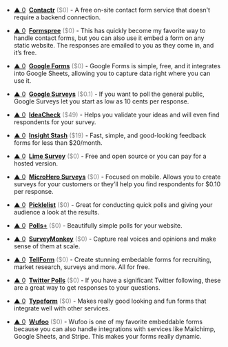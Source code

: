 - <a href="#vote-form" class="vote-link" rel="modal:open" id="rec5T7bAdENBennvW">&#x25B2; <span class="count">0</span></a> &nbsp;**[Contactr](https://contactr.io/)** <span style="color: grey;">($0)</span> - A free on-site contact form service that doesn't require a backend connection.

- <a href="#vote-form" class="vote-link" rel="modal:open" id="recQ0flQbCrPsLYwe">&#x25B2; <span class="count">0</span></a> &nbsp;**[Formspree](https://formspree.io/)** <span style="color: grey;">($0)</span> - This has quickly become my favorite way to handle contact forms, but you can also use it embed a form on any static website. The responses are emailed to you as they come in, and it’s free.

- <a href="#vote-form" class="vote-link" rel="modal:open" id="recheXJdVJSomSDHV">&#x25B2; <span class="count">0</span></a> &nbsp;**[Google Forms](https://www.google.com/forms/about/)** <span style="color: grey;">($0)</span> - Google Forms is simple, free, and it integrates into Google Sheets, allowing you to capture data right where you can use it.

- <a href="#vote-form" class="vote-link" rel="modal:open" id="receeDqsqxzRT58uQ">&#x25B2; <span class="count">0</span></a> &nbsp;**[Google Surveys](https://www.google.com/analytics/surveys/)** <span style="color: grey;">($0.1)</span> - If you want to poll the general public, Google Surveys let you start as low as 10 cents per response.

- <a href="#vote-form" class="vote-link" rel="modal:open" id="recF5cxb1EC8wghYb">&#x25B2; <span class="count">0</span></a> &nbsp;**[IdeaCheck](http://www.ideacheck.io/)** <span style="color: grey;">($49)</span> - Helps you validate your ideas and will even find respondents for your survey.

- <a href="#vote-form" class="vote-link" rel="modal:open" id="recIqHFYidjXsR9BA">&#x25B2; <span class="count">0</span></a> &nbsp;**[Insight Stash](https://insightstash.com/)** <span style="color: grey;">($19)</span> - Fast, simple, and good-looking feedback forms for less than $20/month.

- <a href="#vote-form" class="vote-link" rel="modal:open" id="recXsGzSUpgYa3ejB">&#x25B2; <span class="count">0</span></a> &nbsp;**[Lime Survey](https://www.limesurvey.org/)** <span style="color: grey;">($0)</span> - Free and open source or you can pay for a hosted version.

- <a href="#vote-form" class="vote-link" rel="modal:open" id="recWIUL9OMTZqZMy4">&#x25B2; <span class="count">0</span></a> &nbsp;**[MicroHero Surveys](https://www.microhero.com/surveys/)** <span style="color: grey;">($0)</span> - Focused on mobile. Allows you to create surveys for your customers or they’ll help you find respondents for $0.10 per response.

- <a href="#vote-form" class="vote-link" rel="modal:open" id="rec6OaMdL8HUGgKIt">&#x25B2; <span class="count">0</span></a> &nbsp;**[Picklelist](http://pickle.monkeytest.it/)** <span style="color: grey;">($0)</span> - Great for conducting quick polls and giving your audience a look at the results.

- <a href="#vote-form" class="vote-link" rel="modal:open" id="recZCLWdNRD2VPalK">&#x25B2; <span class="count">0</span></a> &nbsp;**[Polls+](https://polls.plus/)** <span style="color: grey;">($0)</span> - Beautifully simple polls for your website.

- <a href="#vote-form" class="vote-link" rel="modal:open" id="recBKhu3PEc2N3Uyb">&#x25B2; <span class="count">0</span></a> &nbsp;**[SurveyMonkey](https://www.surveymonkey.com/)** <span style="color: grey;">($0)</span> - Capture real voices and opinions and make sense of them at scale.

- <a href="#vote-form" class="vote-link" rel="modal:open" id="recOfixSpLTYxM6xX">&#x25B2; <span class="count">0</span></a> &nbsp;**[TellForm](https://www.tellform.com/)** <span style="color: grey;">($0)</span> - Create stunning embedable forms for recruiting, market research, surveys and more. All for free. 

- <a href="#vote-form" class="vote-link" rel="modal:open" id="recwvAtGIZLhrwe5Y">&#x25B2; <span class="count">0</span></a> &nbsp;**[Twitter Polls](https://blog.twitter.com/official/en_us/a/2015/introducing-twitter-polls.html)** <span style="color: grey;">($0)</span> - If you have a significant Twitter following, these are a great way to get responses to your questions.

- <a href="#vote-form" class="vote-link" rel="modal:open" id="recGsxsTwQzPfqqpg">&#x25B2; <span class="count">0</span></a> &nbsp;**[Typeform](https://www.typeform.com/)** <span style="color: grey;">($0)</span> - Makes really good looking and fun forms that integrate well with other services.

- <a href="#vote-form" class="vote-link" rel="modal:open" id="recJRmFWbr6edq9wv">&#x25B2; <span class="count">0</span></a> &nbsp;**[Wufoo](https://www.wufoo.com/gallery/templates/surveys/)** <span style="color: grey;">($0)</span> - Wufoo is one of my favorite embeddable forms because you can also handle integrations with services like Mailchimp, Google Sheets, and Stripe. This makes your forms really dynamic.

